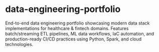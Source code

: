 # data-engineering-portfolio
End-to-end data engineering portfolio showcasing modern data stack implementations for healthcare &amp; fintech domains. Features batch/streaming ETL pipelines, ML data workflows, IaC automation, and production-ready CI/CD practices using Python, Spark, and cloud technologies.
